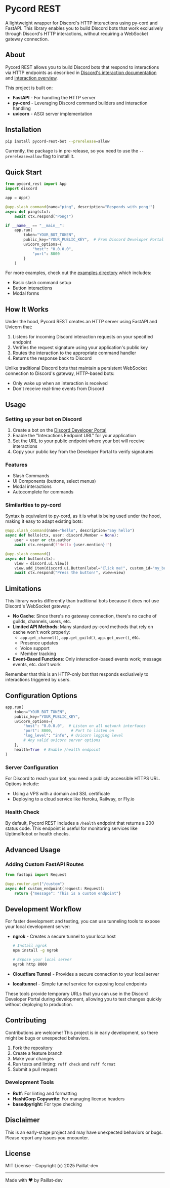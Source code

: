 # Pycord REST

A lightweight wrapper for Discord's HTTP interactions using py-cord and FastAPI. This
library enables you to build Discord bots that work exclusively through Discord's HTTP
interactions, without requiring a WebSocket gateway connection.

## About

Pycord REST allows you to build Discord bots that respond to interactions via HTTP
endpoints as described in
[Discord's interaction documentation](https://discord.com/developers/docs/interactions/receiving-and-responding)
and
[interaction overview](https://discord.com/developers/docs/interactions/overview#preparing-for-interactions).

This project is built on:

- **FastAPI** - For handling the HTTP server
- **py-cord** - Leveraging Discord command builders and interaction handling
- **uvicorn** - ASGI server implementation

## Installation

```bash
pip install pycord-rest-bot --prerelease=allow
```

Currently, the package is in pre-release, so you need to use the `--prerelease=allow`
flag to install it.

## Quick Start

```python
from pycord_rest import App
import discord

app = App()

@app.slash_command(name="ping", description="Responds with pong!")
async def ping(ctx):
    await ctx.respond("Pong!")

if __name__ == "__main__":
    app.run(
        token="YOUR_BOT_TOKEN",
        public_key="YOUR_PUBLIC_KEY",  # From Discord Developer Portal
        uvicorn_options={
            "host": "0.0.0.0",
            "port": 8000
        }
    )
```

For more examples, check out the [examples directory](/examples) which includes:

- Basic slash command setup
- Button interactions
- Modal forms

## How It Works

Under the hood, Pycord REST creates an HTTP server using FastAPI and Uvicorn that:

1. Listens for incoming Discord interaction requests on your specified endpoint
2. Verifies the request signature using your application's public key
3. Routes the interaction to the appropriate command handler
4. Returns the response back to Discord

Unlike traditional Discord bots that maintain a persistent WebSocket connection to
Discord's gateway, HTTP-based bots:

- Only wake up when an interaction is received
- Don't receive real-time events from Discord

## Usage

### Setting up your bot on Discord

1. Create a bot on the
   [Discord Developer Portal](https://discord.com/developers/applications)
2. Enable the "Interactions Endpoint URL" for your application
3. Set the URL to your public endpoint where your bot will receive interactions
4. Copy your public key from the Developer Portal to verify signatures

### Features

- Slash Commands
- UI Components (buttons, select menus)
- Modal interactions
- Autocomplete for commands

### Similarities to py-cord

Syntax is equivalent to py-cord, as it is what is being used under the hood, making it
easy to adapt existing bots:

```python
@app.slash_command(name="hello", description="Say hello")
async def hello(ctx, user: discord.Member = None):
    user = user or ctx.author
    await ctx.respond(f"Hello {user.mention}!")

@app.slash_command()
async def button(ctx):
    view = discord.ui.View()
    view.add_item(discord.ui.Button(label="Click me!", custom_id="my_button"))
    await ctx.respond("Press the button!", view=view)
```

## Limitations

This library works differently than traditional bots because it does not use Discord's
WebSocket gateway:

- **No Cache**: Since there's no gateway connection, there's no cache of guilds,
  channels, users, etc.
- **Limited API Methods**: Many standard py-cord methods that rely on cache won't work
  properly:
  - `app.get_channel()`, `app.get_guild()`, `app.get_user()`, etc.
  - Presence updates
  - Voice support
  - Member tracking
- **Event-Based Functions**: Only interaction-based events work; message events, etc.
  don't work

Remember that this is an HTTP-only bot that responds exclusively to interactions
triggered by users.

## Configuration Options

```python
app.run(
    token="YOUR_BOT_TOKEN",
    public_key="YOUR_PUBLIC_KEY",
    uvicorn_options={
        "host": "0.0.0.0",  # Listen on all network interfaces
        "port": 8000,        # Port to listen on
        "log_level": "info", # Uvicorn logging level
        # Any valid uvicorn server options
    },
    health=True  # Enable /health endpoint
)
```

### Server Configuration

For Discord to reach your bot, you need a publicly accessible HTTPS URL. Options
include:

- Using a VPS with a domain and SSL certificate
- Deploying to a cloud service like Heroku, Railway, or Fly.io

### Health Check

By default, Pycord REST includes a `/health` endpoint that returns a 200 status code.
This endpoint is useful for monitoring services like UptimeRobot or health checks.

## Advanced Usage

### Adding Custom FastAPI Routes

```python
from fastapi import Request

@app.router.get("/custom")
async def custom_endpoint(request: Request):
    return {"message": "This is a custom endpoint"}
```

## Development Workflow

For faster development and testing, you can use tunneling tools to expose your local
development server:

- **ngrok** - Creates a secure tunnel to your localhost

  ```bash
  # Install ngrok
  npm install -g ngrok

  # Expose your local server
  ngrok http 8000
  ```

- **Cloudflare Tunnel** - Provides a secure connection to your local server
- **localtunnel** - Simple tunnel service for exposing local endpoints

These tools provide temporary URLs that you can use in the Discord Developer Portal
during development, allowing you to test changes quickly without deploying to
production.

## Contributing

Contributions are welcome! This project is in early development, so there might be bugs
or unexpected behaviors.

1. Fork the repository
2. Create a feature branch
3. Make your changes
4. Run tests and linting: `ruff check` and `ruff format`
5. Submit a pull request

### Development Tools

- **Ruff**: For linting and formatting
- **HashiCorp Copywrite**: For managing license headers
- **basedpyright**: For type checking

## Disclaimer

This is an early-stage project and may have unexpected behaviors or bugs. Please report
any issues you encounter.

## License

MIT License - Copyright (c) 2025 Paillat-dev

---

Made with ❤️ by Paillat-dev
